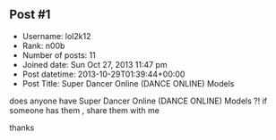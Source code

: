 ## Post #1
- Username: lol2k12
- Rank: n00b
- Number of posts: 11
- Joined date: Sun Oct 27, 2013 11:47 pm
- Post datetime: 2013-10-29T01:39:44+00:00
- Post Title: Super Dancer Online (DANCE ONLINE) Models

does anyone have Super Dancer Online (DANCE ONLINE) Models ?! 
if someone has them , share them with me

thanks
